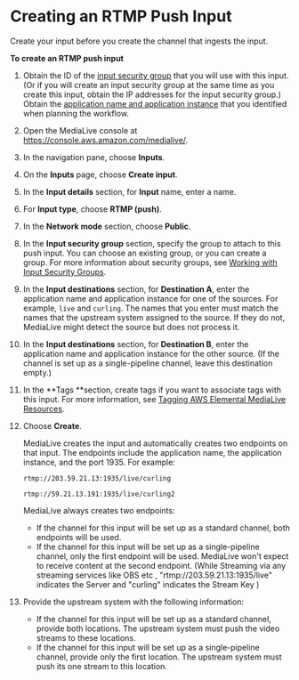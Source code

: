 # Creating an RTMP Push Input<a name="rtmp-push-input"></a>

Create your input before you create the channel that ingests the input\. 

**To create an RTMP push input**

1. Obtain the ID of the [input security group](purpose-input-security-groups.md) that you will use with this input\. \(Or if you will create an input security group at the same time as you create this input, obtain the IP addresses for the input security group\.\) Obtain the [application name and application instance](planning-rtmp-push.md) that you identified when planning the workflow\. 

1. Open the MediaLive console at [https://console\.aws\.amazon\.com/medialive/](https://console.aws.amazon.com/medialive/)\.

1. In the navigation pane, choose **Inputs**\.

1. On the **Inputs** page, choose **Create input**\.

1. In the **Input details** section, for **Input** name, enter a name\.

1. For **Input type**, choose **RTMP \(push\)**\. 

1. In the **Network mode** section, choose **Public**\.

1. In the **Input security group** section, specify the group to attach to this push input\. You can choose an existing group, or you can create a group\. For more information about security groups, see [Working with Input Security Groups](working-with-input-security-groups.md)\. 

1. In the **Input destinations** section, for **Destination A**, enter the application name and application instance for one of the sources\. For example, `live` and `curling`\. The names that you enter must match the names that the upstream system assigned to the source\. If they do not, MediaLive might detect the source but does not process it\. 

1. In the **Input destinations** section, for **Destination B**, enter the application name and application instance for the other source\. \(If the channel is set up as a single\-pipeline channel, leave this destination empty\.\)

1. In the **Tags **section, create tags if you want to associate tags with this input\. For more information, see [Tagging AWS Elemental MediaLive Resources](tagging.md)\.

1. Choose **Create**\.

   MediaLive creates the input and automatically creates two endpoints on that input\. The endpoints include the application name, the application instance, and the port 1935\. For example:

   `rtmp://203.59.21.13:1935/live/curling`

   `rtmp://59.21.13.191:1935/live/curling2`

   MediaLive always creates two endpoints:
   + If the channel for this input will be set up as a standard channel, both endpoints will be used\. 
   + If the channel for this input will be set up as a single\-pipeline channel, only the first endpoint will be used\. MediaLive won't expect to receive content at the second endpoint\. (While Streaming via any streaming services like OBS etc , "rtmp://203.59.21.13:1935/live" indicates the Server and "curling" indicates the Stream Key )

1. Provide the upstream system with the following information:
   + If the channel for this input will be set up as a standard channel, provide both locations\. The upstream system must push the video streams to these locations\.
   + If the channel for this input will be set up as a single\-pipeline channel, provide only the first location\. The upstream system must push its one stream to this location\.
